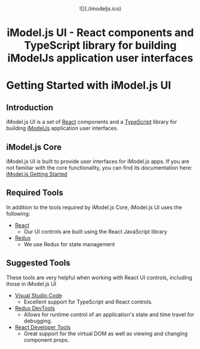 <p style="text-align: center;">
![](./imodeljs.ico)
</p>
<h1 style="text-align: center;">
  iModel.js UI - React components and TypeScript library for building iModelJs application user interfaces
</h1>

# Getting Started with iModel.js UI

## Introduction

iModel.js UI is a set of [React](https://www.reactjs.org) components and a [TypeScript](https://www.typescriptlang.org) library for building [iModelJs](https://imodeljs.github.io/iModelJs-docs-output) application user interfaces.

## iModel.js Core

iModel.js UI is built to provide user interfaces for iModel.js apps. If you are not familiar with the core functionality, you can find its documentation here:
[iModel.js Getting Started](https://imodeljs.github.io/iModelJs-docs-output/getting-started/)

## Required Tools

In addition to the tools required by iModel.js Core, iModel.js UI uses the following:

- [React](https://reactjs.org/)
  - Our UI controls are built using the React JavaScript library
- [Redux](https://redux.js.org/)
  - We use Redux for state management

## Suggested Tools

  These tools are very helpful when working with React UI controls, including those in iModel.js UI

- [Visual Studio Code](https://code.visualstudio.com)
  - Excellent support for TypeScript and React controls.
- [Redux DevTools](https://chrome.google.com/webstore/detail/redux-devtools/lmhkpmbekcpmknklioeibfkpmmfibljd)
  - Allows for runtime control of an application's state and time travel for debugging.
- [React Developer Tools](https://chrome.google.com/webstore/detail/react-developer-tools/fmkadmapgofadopljbjfkapdkoienihi)
  - Great support for the virtual DOM as well as viewing and changing component props.